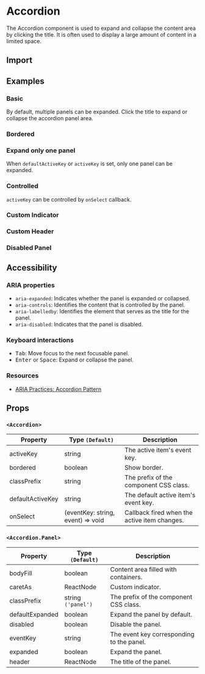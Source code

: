 # Accordion

The Accordion component is used to expand and collapse the content area by clicking the title. It is often used to display a large amount of content in a limited space.

## Import

<!--{include:<import-guide>}-->

## Examples

### Basic

By default, multiple panels can be expanded. Click the title to expand or collapse the accordion panel area.

<!--{include:`basic.md`}-->

### Bordered

<!--{include:`bordered.md`}-->

### Expand only one panel

When `defaultActiveKey` or `activeKey` is set, only one panel can be expanded.

<!--{include:`accordion.md`}-->

### Controlled

`activeKey` can be controlled by `onSelect` callback.

<!--{include:`controlled.md`}-->

### Custom Indicator

<!--{include:`custom-indicator.md`}-->

### Custom Header

<!--{include:`custom-header.md`}-->

### Disabled Panel

<!--{include:`disabled-panel.md`}-->

## Accessibility

### ARIA properties

- `aria-expanded`: Indicates whether the panel is expanded or collapsed.
- `aria-controls`: Identifies the content that is controlled by the panel.
- `aria-labelledby`: Identifies the element that serves as the title for the panel.
- `aria-disabled`: Indicates that the panel is disabled.

### Keyboard interactions

- <kbd>Tab</kbd>: Move focus to the next focusable panel.
- <kbd>Enter</kbd> or <kbd>Space</kbd>: Expand or collapse the panel.

### Resources

- [ARIA Practices: Accordion Pattern](https://www.w3.org/WAI/ARIA/apg/patterns/accordion/)

## Props

### `<Accordion>`

<!-- prettier-sort-markdown-table -->

| Property         | Type `(Default)`                  | Description                                  |
| ---------------- | --------------------------------- | -------------------------------------------- |
| activeKey        | string                            | The active item's event key.                 |
| bordered         | boolean                           | Show border.                                 |
| classPrefix      | string                            | The prefix of the component CSS class.       |
| defaultActiveKey | string                            | The default active item's event key.         |
| onSelect         | (eventKey: string, event) => void | Callback fired when the active item changes. |

### `<Accordion.Panel>`

<!-- prettier-sort-markdown-table -->

| Property        | Type `(Default)`   | Description                               |
| --------------- | ------------------ | ----------------------------------------- |
| bodyFill        | boolean            | Content area filled with containers.      |
| caretAs         | ReactNode          | Custom indicator.                         |
| classPrefix     | string `('panel')` | The prefix of the component CSS class.    |
| defaultExpanded | boolean            | Expand the panel by default.              |
| disabled        | boolean            | Disable the panel.                        |
| eventKey        | string             | The event key corresponding to the panel. |
| expanded        | boolean            | Expand the panel.                         |
| header          | ReactNode          | The title of the panel.                   |
